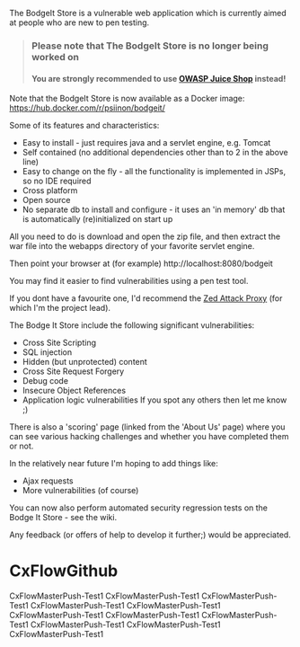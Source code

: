 The BodgeIt Store is a vulnerable web application which is currently aimed at people who are new to pen testing.

> ### Please note that The BodgeIt Store is no longer being worked on
> #### You are strongly recommended to use [OWASP Juice Shop](https://www.owasp.org/index.php/OWASP_Juice_Shop_Project) instead!

Note that the BodgeIt Store is now available as a Docker image: https://hub.docker.com/r/psiinon/bodgeit/ 

Some of its features and characteristics:
* Easy to install - just requires java and a servlet engine, e.g. Tomcat
* Self contained (no additional dependencies other than to 2 in the above line)
* Easy to change on the fly - all the functionality is implemented in JSPs, so no IDE required
* Cross platform
* Open source
* No separate db to install and configure - it uses an 'in memory' db that is automatically (re)initialized on start up

All you need to do is download and open the zip file, and then extract the war file into the webapps directory of your favorite servlet engine.

Then point your browser at (for example) http://localhost:8080/bodgeit

You may find it easier to find vulnerabilities using a pen test tool.

If you dont have a favourite one, I'd recommend the [Zed Attack Proxy](https://www.owasp.org/index.php/ZAP) (for which I'm the project lead).

The Bodge It Store include the following significant vulnerabilities:
* Cross Site Scripting
* SQL injection
* Hidden (but unprotected) content
* Cross Site Request Forgery
* Debug code
* Insecure Object References
* Application logic vulnerabilities If you spot any others then let me know ;)

There is also a 'scoring' page (linked from the 'About Us' page) where you can see various hacking challenges and whether you have completed them or not.

In the relatively near future I'm hoping to add things like:
* Ajax requests
* More vulnerabilities (of course)

You can now also perform automated security regression tests on the Bodge It Store - see the wiki.

Any feedback (or offers of help to develop it further;) would be appreciated.
# CxFlowGithub
CxFlowMasterPush-Test1
CxFlowMasterPush-Test1
CxFlowMasterPush-Test1
CxFlowMasterPush-Test1
CxFlowMasterPush-Test1
CxFlowMasterPush-Test1
CxFlowMasterPush-Test1
CxFlowMasterPush-Test1
CxFlowMasterPush-Test1
CxFlowMasterPush-Test1
CxFlowMasterPush-Test1
